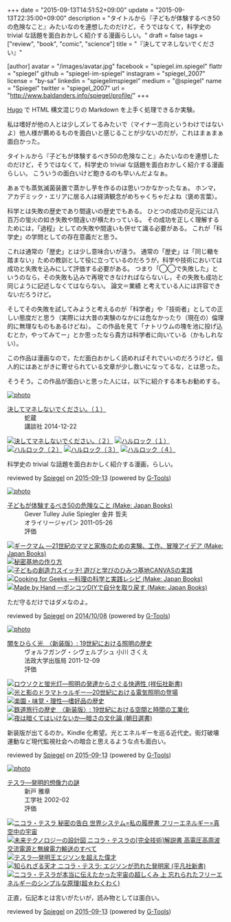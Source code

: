 +++
date = "2015-09-13T14:51:52+09:00"
update = "2015-09-13T22:35:00+09:00"
description = "タイトルから『子どもが体験するべき50の危険なこと』みたいなのを連想したのだけど，そうではなくて，科学史の trivial な話題を面白おかしく紹介する漫画らしい。"
draft = false
tags = ["review", "book", "comic", "science"]
title = "『決してマネしないでください』"

[author]
  avatar = "/images/avatar.jpg"
  facebook = "spiegel.im.spiegel"
  flattr = "spiegel"
  github = "spiegel-im-spiegel"
  instagram = "spiegel_2007"
  license = "by-sa"
  linkedin = "spiegelimspiegel"
  medium = "@spiegel"
  name = "Spiegel"
  twitter = "spiegel_2007"
  url = "http://www.baldanders.info/spiegel/profile/"
+++

[Hugo] で HTML 構文混じりの Markdown を上手く処理できるか実験。

私は嗜好が他の人とは少しズレてるみたいで（マイナー志向というわけではないよ）他人様が薦めるものを面白いと感じることが少ないのだが，これはまぁまぁ面白かった。

タイトルから『子どもが体験するべき50の危険なこと』みたいなのを連想したのだけど，そうではなくて，科学史の trivial な話題を面白おかしく紹介する漫画らしい。
こういうの面白いけど飽きるのも早いんだよなぁ。

あぁでも蒸気滅菌装置で蒸かし芋を作るのは思いつかなかったなぁ。
ホンマ，アカデミック・エリアに居る人は経済観念がめちゃくちゃだよね（褒め言葉）。

科学とは失敗の歴史であり間違いの歴史でもある。
ひとつの成功の足元には八百万の蛍火の如き失敗や間違いが横たわっている。
その成功を正しく理解するためには，「過程」としての失敗や間違いも併せて識る必要がある。
これが「科学史」の学問としての存在意義だと思う。

これは通常の「歴史」とは少し意味合いが違う。
通常の「歴史」は「同じ轍を踏まない」ための教訓として役に立っているのだろうが，科学や技術においては成功と失敗を込みにして評価する必要がある。
つまり「◯◯で失敗した」というのなら，その失敗も込みで再現できなければならないし，その失敗も成功と同じように記述しなくてはならない。
論文＝業績 と考えている人には許容できないだろうけど。

そしてその失敗を試してみようと考えるのが「科学者」や「技術者」としての正しい態度だと思う（実際には大昔の実験のなかには危なかったり（現在の）倫理的に無理なものもあるけどね）。
この作品を見て「ナトリウムの塊を池に投げ込むとか，やってみてー」とか思ったなら貴方は科学者に向いている（かもしれない）。

この作品は漫画なので，ただ面白おかしく読めればそれでいいのだろうけど，個人的にはあとがきに寄せられている文章が少し救いになってるな，とは思った。

そうそう。この作品が面白いと思った人には，以下に紹介する本もお勧めする。

<div class="hreview" ><a class="item url" href="http://www.amazon.co.jp/exec/obidos/ASIN/B00R2OALNI/baldandersinf-22/"><img src="http://ecx.images-amazon.com/images/I/51bOJrxKkwL._SL160_.jpg" alt="photo" class="photo"  /></a><dl ><dt class="fn"><a class="item url" href="http://www.amazon.co.jp/exec/obidos/ASIN/B00R2OALNI/baldandersinf-22/">決してマネしないでください。（１）</a></dt><dd>蛇蔵 </dd><dd>講談社 2014-12-22</dd></dl><p class="similar"><a href="http://www.amazon.co.jp/exec/obidos/ASIN/B00ZERPNWY/baldandersinf-22/" target="_top"><img src="http://images.amazon.com/images/P/B00ZERPNWY.09._SCTHUMBZZZ_.jpg"  alt="決してマネしないでください。（２）"  /></a> <a href="http://www.amazon.co.jp/exec/obidos/ASIN/B00LP8GDKW/baldandersinf-22/" target="_top"><img src="http://images.amazon.com/images/P/B00LP8GDKW.09._SCTHUMBZZZ_.jpg"  alt="ハルロック（１）"  /></a> <a href="http://www.amazon.co.jp/exec/obidos/ASIN/B00OJRLZ7W/baldandersinf-22/" target="_top"><img src="http://images.amazon.com/images/P/B00OJRLZ7W.09._SCTHUMBZZZ_.jpg"  alt="ハルロック（２）"  /></a> <a href="http://www.amazon.co.jp/exec/obidos/ASIN/B00S8XYHEQ/baldandersinf-22/" target="_top"><img src="http://images.amazon.com/images/P/B00S8XYHEQ.09._SCTHUMBZZZ_.jpg"  alt="ハルロック（３）"  /></a> <a href="http://www.amazon.co.jp/exec/obidos/ASIN/B00W2ZZ3KI/baldandersinf-22/" target="_top"><img src="http://images.amazon.com/images/P/B00W2ZZ3KI.09._SCTHUMBZZZ_.jpg"  alt="ハルロック（４）"  /></a> </p>
<p class="description">科学史の trivial な話題を面白おかしく紹介する漫画，らしい。</p>
<p class="gtools" >reviewed by <a href='#maker' class='reviewer'>Spiegel</a> on <abbr class="dtreviewed" title="2015-09-13">2015-09-13</abbr> (powered by <a href="http://www.goodpic.com/mt/aws/index.html" >G-Tools</a>)</p>
</div>
<div class="hreview" ><a class="item url" href="http://www.amazon.co.jp/exec/obidos/ASIN/4873114985/baldandersinf-22/"><img src="http://ecx.images-amazon.com/images/I/51171H-Wh0L._SL160_.jpg" alt="photo" class="photo"  /></a><dl ><dt class="fn"><a class="item url" href="http://www.amazon.co.jp/exec/obidos/ASIN/4873114985/baldandersinf-22/">子どもが体験するべき50の危険なこと (Make: Japan Books)</a></dt><dd>Gever Tulley Julie Spiegler 金井 哲夫 </dd><dd>オライリージャパン 2011-05-26</dd><dd>評価<abbr class="rating" title="4"><img src="http://g-images.amazon.com/images/G/01/detail/stars-4-0.gif" alt="" /></abbr> </dd></dl><p class="similar"><a href="http://www.amazon.co.jp/exec/obidos/ASIN/4873116368/baldandersinf-22/" target="_top"><img src="http://images.amazon.com/images/P/4873116368.09._SCTHUMBZZZ_.jpg"  alt="ギークマム ―21世紀のママと家族のための実験、工作、冒険アイデア (Make: Japan Books)"  /></a> <a href="http://www.amazon.co.jp/exec/obidos/ASIN/486410168X/baldandersinf-22/" target="_top"><img src="http://images.amazon.com/images/P/486410168X.09._SCTHUMBZZZ_.jpg"  alt="秘密基地の作り方"  /></a> <a href="http://www.amazon.co.jp/exec/obidos/ASIN/4845913151/baldandersinf-22/" target="_top"><img src="http://images.amazon.com/images/P/4845913151.09._SCTHUMBZZZ_.jpg"  alt="子どもの創造力スイッチ!   遊びと学びのひみつ基地CANVASの実践"  /></a> <a href="http://www.amazon.co.jp/exec/obidos/ASIN/4873115094/baldandersinf-22/" target="_top"><img src="http://images.amazon.com/images/P/4873115094.09._SCTHUMBZZZ_.jpg"  alt="Cooking for Geeks ―料理の科学と実践レシピ (Make: Japan Books)"  /></a> <a href="http://www.amazon.co.jp/exec/obidos/ASIN/4873115000/baldandersinf-22/" target="_top"><img src="http://images.amazon.com/images/P/4873115000.09._SCTHUMBZZZ_.jpg"  alt="Made by Hand ―ポンコツDIYで自分を取り戻す (Make: Japan Books)"  /></a> </p>
<p class="description" >ただ守るだけではダメなのよ。</p>
<p class="gtools" >reviewed by <a href="#maker" class="reviewer">Spiegel</a> on <abbr class="dtreviewed" title="2014-10-08">2014/10/08</abbr> (powered by <a href="http://www.goodpic.com/mt/aws/index.html">G-Tools</a>)</p>
</div>
<div class="hreview" ><a class="item url" href="http://www.amazon.co.jp/exec/obidos/ASIN/4588276484/baldandersinf-22/"><img src="http://ecx.images-amazon.com/images/I/519lJf8JzhL._SL160_.jpg" alt="photo" class="photo"  /></a><dl ><dt class="fn"><a class="item url" href="http://www.amazon.co.jp/exec/obidos/ASIN/4588276484/baldandersinf-22/">闇をひらく光　〈新装版〉: 19世紀における照明の歴史</a></dt><dd>ヴォルフガング・シヴェルブシュ 小川 さくえ </dd><dd>法政大学出版局 2011-12-09</dd><dd>評価<abbr class="rating" title="5"><img src="http://g-images.amazon.com/images/G/01/detail/stars-5-0.gif" alt="" /></abbr> </dd></dl><p class="similar"><a href="http://www.amazon.co.jp/exec/obidos/ASIN/4396110405/baldandersinf-22/" target="_top"><img src="http://images.amazon.com/images/P/4396110405.09._SCTHUMBZZZ_.jpg"  alt="ロウソクと蛍光灯―照明の発達からさぐる快適性 (祥伝社新書)"  /></a> <a href="http://www.amazon.co.jp/exec/obidos/ASIN/4588276441/baldandersinf-22/" target="_top"><img src="http://images.amazon.com/images/P/4588276441.09._SCTHUMBZZZ_.jpg"  alt="光と影のドラマトゥルギー―20世紀における電気照明の登場"  /></a> <a href="http://www.amazon.co.jp/exec/obidos/ASIN/4588276425/baldandersinf-22/" target="_top"><img src="http://images.amazon.com/images/P/4588276425.09._SCTHUMBZZZ_.jpg"  alt="楽園・味覚・理性―嗜好品の歴史"  /></a> <a href="http://www.amazon.co.jp/exec/obidos/ASIN/4588276476/baldandersinf-22/" target="_top"><img src="http://images.amazon.com/images/P/4588276476.09._SCTHUMBZZZ_.jpg"  alt="鉄道旅行の歴史　〈新装版〉: 19世紀における空間と時間の工業化"  /></a> <a href="http://www.amazon.co.jp/exec/obidos/ASIN/4022597003/baldandersinf-22/" target="_top"><img src="http://images.amazon.com/images/P/4022597003.09._SCTHUMBZZZ_.jpg"  alt="夜は暗くてはいけないか―暗さの文化論 (朝日選書)"  /></a> </p>
<p class="description">新装版が出てるのか。Kindle 化希望。光とエネルギーを巡る近代史。街灯破壊運動など現代監視社会への暗合と思えるような点も面白い。</p>
<p class="gtools" >reviewed by <a href='#maker' class='reviewer'>Spiegel</a> on <abbr class="dtreviewed" title="2015-09-13">2015-09-13</abbr> (powered by <a href="http://www.goodpic.com/mt/aws/index.html" >G-Tools</a>)</p>
</div>
<div class="hreview" ><a class="item url" href="http://www.amazon.co.jp/exec/obidos/ASIN/4875932685/baldandersinf-22/"><img src="http://ecx.images-amazon.com/images/I/51V0LihgIKL._SL160_.jpg" alt="photo" class="photo"  /></a><dl ><dt class="fn"><a class="item url" href="http://www.amazon.co.jp/exec/obidos/ASIN/4875932685/baldandersinf-22/">テスラ―発明的想像力の謎</a></dt><dd>新戸 雅章 </dd><dd>工学社 2002-02</dd><dd>評価<abbr class="rating" title="4"><img src="http://g-images.amazon.com/images/G/01/detail/stars-4-0.gif" alt="" /></abbr> </dd></dl><p class="similar"><a href="http://www.amazon.co.jp/exec/obidos/ASIN/4880862975/baldandersinf-22/" target="_top"><img src="http://images.amazon.com/images/P/4880862975.09._SCTHUMBZZZ_.jpg"  alt="ニコラ・テスラ 秘密の告白  世界システム=私の履歴書 フリーエネルギー=真空中の宇宙"  /></a> <a href="http://www.amazon.co.jp/exec/obidos/ASIN/4864713103/baldandersinf-22/" target="_top"><img src="http://images.amazon.com/images/P/4864713103.09._SCTHUMBZZZ_.jpg"  alt="未来テクノロジーの設計図 ニコラ・テスラの[完全技術]解説書 高電圧高周波交流電源と無線電力輸送のすべて"  /></a> <a href="http://www.amazon.co.jp/exec/obidos/ASIN/4875022859/baldandersinf-22/" target="_top"><img src="http://images.amazon.com/images/P/4875022859.09._SCTHUMBZZZ_.jpg"  alt="テスラ―発明王エジソンを超えた偉才"  /></a> <a href="http://www.amazon.co.jp/exec/obidos/ASIN/4582857655/baldandersinf-22/" target="_top"><img src="http://images.amazon.com/images/P/4582857655.09._SCTHUMBZZZ_.jpg"  alt="知られざる天才 ニコラ・テスラ: エジソンが恐れた発明家 (平凡社新書)"  /></a> <a href="http://www.amazon.co.jp/exec/obidos/ASIN/4864711607/baldandersinf-22/" target="_top"><img src="http://images.amazon.com/images/P/4864711607.09._SCTHUMBZZZ_.jpg"  alt="ニコラ・テスラが本当に伝えたかった宇宙の超しくみ 上 忘れられたフリーエネルギーのシンプルな原理(超☆わくわく)"  /></a> </p>
<p class="description">正直，伝記本とは言いがたいが，読み物としては面白い。</p>
<p class="gtools" >reviewed by <a href='#maker' class='reviewer'>Spiegel</a> on <abbr class="dtreviewed" title="2015-09-13">2015-09-13</abbr> (powered by <a href="http://www.goodpic.com/mt/aws/index.html" >G-Tools</a>)</p>
</div>

[Hugo]: http://gohugo.io/ "Hugo :: A fast and modern static website engine"
